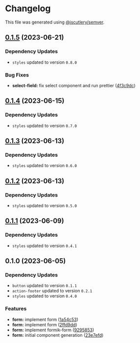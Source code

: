 # Changelog

This file was generated using [@jscutlery/semver](https://github.com/jscutlery/semver).

## [0.1.5](https://github.com/Novatics/novatics-ui/compare/form-0.1.4...form-0.1.5) (2023-06-21)

### Dependency Updates

* `styles` updated to version `0.8.0`

### Bug Fixes

* **select-field:** fix select component and run prettier ([4f3c9dc](https://github.com/Novatics/novatics-ui/commit/4f3c9dc0054f09f53f07b2719dffe4185f4b0982))

## [0.1.4](https://github.com/Novatics/novatics-ui/compare/form-0.1.3...form-0.1.4) (2023-06-15)

### Dependency Updates

* `styles` updated to version `0.7.0`
## [0.1.3](https://github.com/Novatics/novatics-ui/compare/form-0.1.2...form-0.1.3) (2023-06-13)

### Dependency Updates

* `styles` updated to version `0.6.0`
## [0.1.2](https://github.com/Novatics/novatics-ui/compare/form-0.1.1...form-0.1.2) (2023-06-13)

### Dependency Updates

* `styles` updated to version `0.5.0`
## [0.1.1](https://github.com/Novatics/novatics-ui/compare/form-0.1.0...form-0.1.1) (2023-06-09)

### Dependency Updates

* `styles` updated to version `0.4.1`
## 0.1.0 (2023-06-05)

### Dependency Updates

* `button` updated to version `0.1.1`
* `action-footer` updated to version `0.2.1`
* `styles` updated to version `0.4.0`

### Features

* **form:** implement form ([1a54c53](https://github.com/Novatics/novatics-ui/commit/1a54c53e042339cb767f3f3abfec3504ebcc4435))
* **form:** implement form ([2ffd9dd](https://github.com/Novatics/novatics-ui/commit/2ffd9dd08bd136a208568df950214616d58edf69))
* **form:** implement formik-form ([9295853](https://github.com/Novatics/novatics-ui/commit/929585329b9c03c3be90d619741f745811e21362))
* **form:** initial component generation ([23e7efd](https://github.com/Novatics/novatics-ui/commit/23e7efd03bfdef91e697e7b66841e836298b9c76))
